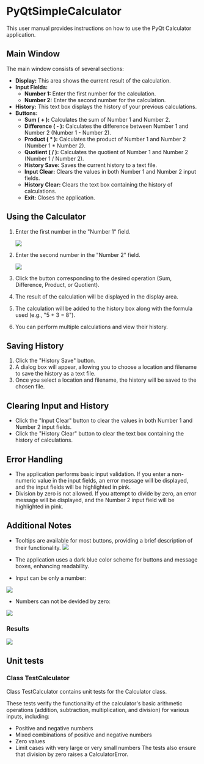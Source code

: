 # PyQtSimpleCalculator
This user manual provides instructions on how to use the PyQt Calculator application.
## Main Window
The main window consists of several sections:
- **Display:** This area shows the current result of the calculation.
- **Input Fields:**
  - **Number 1:** Enter the first number for the calculation.
  - **Number 2:** Enter the second number for the calculation.
- **History:** This text box displays the history of your previous calculations.
- **Buttons:**
  - **Sum ( + ):** Calculates the sum of Number 1 and Number 2.
  - **Difference ( - ):** Calculates the difference between Number 1 and Number 2 (Number 1 - Number 2).
  - **Product ( * ):** Calculates the product of Number 1 and Number 2 (Number 1 * Number 2).
  - **Quotient ( / ):** Calculates the quotient of Number 1 and Number 2 (Number 1 / Number 2).
  - **History Save:** Saves the current history to a text file.
  - **Input Clear:** Clears the values in both Number 1 and Number 2 input fields.
  - **History Clear:** Clears the text box containing the history of calculations.
  - **Exit:** Closes the application.
 
## Using the Calculator
1. Enter the first number in the "Number 1" field.

   ![](https://github.com/hrosicka/PyQtSimpleCalculator/blob/master/doc/MainWindow1.PNG)
3. Enter the second number in the "Number 2" field.

   ![](https://github.com/hrosicka/PyQtSimpleCalculator/blob/master/doc/MainWindow2.PNG)
5. Click the button corresponding to the desired operation (Sum, Difference, Product, or Quotient).
6. The result of the calculation will be displayed in the display area.
7. The calculation will be added to the history box along with the formula used (e.g., "5 + 3 = 8").
8. You can perform multiple calculations and view their history.

## Saving History
1. Click the "History Save" button.
2. A dialog box will appear, allowing you to choose a location and filename to save the history as a text file.
3. Once you select a location and filename, the history will be saved to the chosen file.

## Clearing Input and History
- Click the "Input Clear" button to clear the values in both Number 1 and Number 2 input fields.
- Click the "History Clear" button to clear the text box containing the history of calculations.

## Error Handling
- The application performs basic input validation. If you enter a non-numeric value in the input fields, an error message will be displayed, and the input fields will be highlighted in pink.
- Division by zero is not allowed. If you attempt to divide by zero, an error message will be displayed, and the Number 2 input field will be highlighted in pink.

## Additional Notes
- Tooltips are available for most buttons, providing a brief description of their functionality.
  ![](https://github.com/hrosicka/PyQtSimpleCalculator/blob/master/doc/Tooltip.png)
- The application uses a dark blue color scheme for buttons and message boxes, enhancing readability.


  



  


- Input can be only a number:
  
![](https://github.com/hrosicka/PyQtSimpleCalculator/blob/master/doc/InputError.PNG)

- Numbers can not be devided by zero:

![](https://github.com/hrosicka/PyQtSimpleCalculator/blob/master/doc/ErrorDividedByZero.PNG)

### Results
![](https://github.com/hrosicka/PyQtSimpleCalculator/blob/master/doc/ResultsAndHistory.PNG)


## Unit tests
### Class TestCalculator
Class TestCalculator contains unit tests for the Calculator class.

These tests verify the functionality of the calculator's basic arithmetic operations (addition, subtraction, multiplication, and division) for various inputs, including:
- Positive and negative numbers
- Mixed combinations of positive and negative numbers
- Zero values
- Limit cases with very large or very small numbers
The tests also ensure that division by zero raises a CalculatorError.


